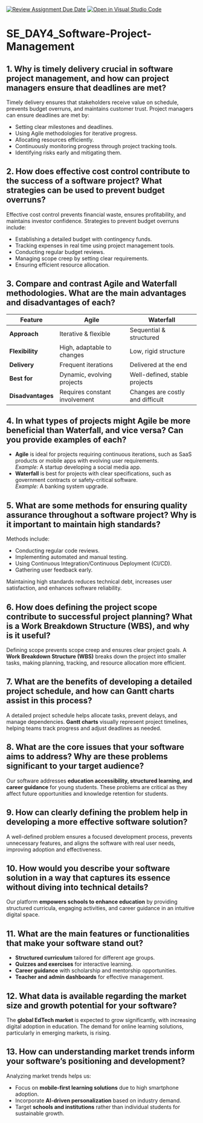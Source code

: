 [![Review Assignment Due Date](https://classroom.github.com/assets/deadline-readme-button-22041afd0340ce965d47ae6ef1cefeee28c7c493a6346c4f15d667ab976d596c.svg)](https://classroom.github.com/a/9pw6JKcu)
[![Open in Visual Studio Code](https://classroom.github.com/assets/open-in-vscode-2e0aaae1b6195c2367325f4f02e2d04e9abb55f0b24a779b69b11b9e10269abc.svg)](https://classroom.github.com/online_ide?assignment_repo_id=18642689&assignment_repo_type=AssignmentRepo)
# SE_DAY4_Software-Project-Management
## 1. Why is timely delivery crucial in software project management, and how can project managers ensure that deadlines are met?
Timely delivery ensures that stakeholders receive value on schedule, prevents budget overruns, and maintains customer trust. Project managers can ensure deadlines are met by:
- Setting clear milestones and deadlines.
- Using Agile methodologies for iterative progress.
- Allocating resources efficiently.
- Continuously monitoring progress through project tracking tools.
- Identifying risks early and mitigating them.

## 2. How does effective cost control contribute to the success of a software project? What strategies can be used to prevent budget overruns?
Effective cost control prevents financial waste, ensures profitability, and maintains investor confidence. Strategies to prevent budget overruns include:
- Establishing a detailed budget with contingency funds.
- Tracking expenses in real time using project management tools.
- Conducting regular budget reviews.
- Managing scope creep by setting clear requirements.
- Ensuring efficient resource allocation.
    
## 3. Compare and contrast Agile and Waterfall methodologies. What are the main advantages and disadvantages of each?
| Feature      | Agile | Waterfall |
|-------------|------------------------|----------------------|
| **Approach** | Iterative & flexible   | Sequential & structured |
| **Flexibility** | High, adaptable to changes | Low, rigid structure |
| **Delivery** | Frequent iterations | Delivered at the end |
| **Best for** | Dynamic, evolving projects | Well-defined, stable projects |
| **Disadvantages** | Requires constant involvement | Changes are costly and difficult |

## 4. In what types of projects might Agile be more beneficial than Waterfall, and vice versa? Can you provide examples of each?
- **Agile** is ideal for projects requiring continuous iterations, such as SaaS products or mobile apps with evolving user requirements.  
  *Example:* A startup developing a social media app.  
- **Waterfall** is best for projects with clear specifications, such as government contracts or safety-critical software.  
  *Example:* A banking system upgrade.

## 5. What are some methods for ensuring quality assurance throughout a software project? Why is it important to maintain high standards?
Methods include:
- Conducting regular code reviews.
- Implementing automated and manual testing.
- Using Continuous Integration/Continuous Deployment (CI/CD).
- Gathering user feedback early.

Maintaining high standards reduces technical debt, increases user satisfaction, and enhances software reliability.

## 6. How does defining the project scope contribute to successful project planning? What is a Work Breakdown Structure (WBS), and why is it useful?
Defining scope prevents scope creep and ensures clear project goals. A **Work Breakdown Structure (WBS)** breaks down the project into smaller tasks, making planning, tracking, and resource allocation more efficient.

## 7. What are the benefits of developing a detailed project schedule, and how can Gantt charts assist in this process?
A detailed project schedule helps allocate tasks, prevent delays, and manage dependencies. **Gantt charts** visually represent project timelines, helping teams track progress and adjust deadlines as needed.

## 8. What are the core issues that your software aims to address? Why are these problems significant to your target audience?
Our software addresses **education accessibility, structured learning, and career guidance** for young students. These problems are critical as they affect future opportunities and knowledge retention for students.

## 9. How can clearly defining the problem help in developing a more effective software solution?
A well-defined problem ensures a focused development process, prevents unnecessary features, and aligns the software with real user needs, improving adoption and effectiveness.

## 10. How would you describe your software solution in a way that captures its essence without diving into technical details?
Our platform **empowers schools to enhance education** by providing structured curricula, engaging activities, and career guidance in an intuitive digital space.

## 11. What are the main features or functionalities that make your software stand out?
- **Structured curriculum** tailored for different age groups.
- **Quizzes and exercises** for interactive learning.
- **Career guidance** with scholarship and mentorship opportunities.
- **Teacher and admin dashboards** for effective management.

## 12. What data is available regarding the market size and growth potential for your software?
The **global EdTech market** is expected to grow significantly, with increasing digital adoption in education. The demand for online learning solutions, particularly in emerging markets, is rising.

## 13. How can understanding market trends inform your software’s positioning and development?
Analyzing market trends helps us:
- Focus on **mobile-first learning solutions** due to high smartphone adoption.
- Incorporate **AI-driven personalization** based on industry demand.
- Target **schools and institutions** rather than individual students for sustainable growth.
